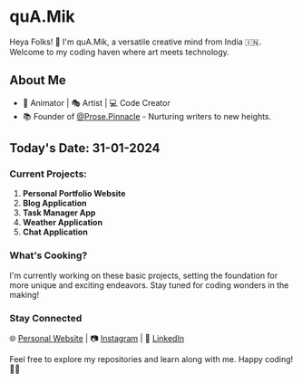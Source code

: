 # quA.Mik

Heya Folks! 👋 I'm quA.Mik, a versatile creative mind from India 🇮🇳. Welcome to my coding haven where art meets technology.

## About Me
- 🎨 Animator | 🎭 Artist | 💻 Code Creator
- 📚 Founder of [@Prose.Pinnacle](https://www.instagram.com/prose.pinnacle/) - Nurturing writers to new heights.

## Today's Date: 31-01-2024

### Current Projects:
1. **Personal Portfolio Website**
2. **Blog Application**
3. **Task Manager App**
4. **Weather Application**
5. **Chat Application**

### What's Cooking?
I'm currently working on these basic projects, setting the foundation for more unique and exciting endeavors. Stay tuned for coding wonders in the making!

### Stay Connected
🌐 [Personal Website](https://yourwebsite.com) | 📷 [Instagram](https://www.instagram.com/yourinstagram/) | 💼 [LinkedIn](https://www.linkedin.com/in/yourlinkedin/)

Feel free to explore my repositories and learn along with me. Happy coding! 🚀✨

